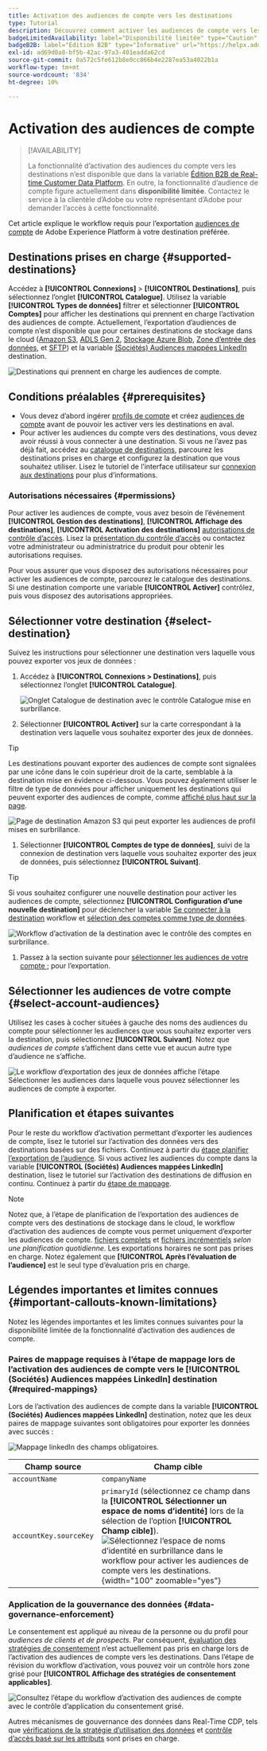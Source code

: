 ```yaml
---
title: Activation des audiences de compte vers les destinations
type: Tutorial
description: Découvrez comment activer les audiences de compte vers les destinations
badgeLimitedAvailability: label="Disponibilité limitée" type="Caution"
badgeB2B: label="Édition B2B" type="Informative" url="https://helpx.adobe.com/legal/product-descriptions/real-time-customer-data-platform-b2b-edition-prime-and-ultimate-packages.html newtab=true"
exl-id: ad69d0a8-bf5b-42ac-97a3-401eadda62cd
source-git-commit: 0a572c5fe612b8e0cc866b4e2287ea53a4022b1a
workflow-type: tm+mt
source-wordcount: '834'
ht-degree: 10%

---
```


# Activation des audiences de compte

>[!AVAILABILITY]
>
>La fonctionnalité d’activation des audiences du compte vers les destinations n’est disponible que dans la variable [Édition B2B de Real-time Customer Data Platform](../../rtcdp/b2b-overview.md). En outre, la fonctionnalité d’audience de compte figure actuellement dans **disponibilité limitée**. Contactez le service à la clientèle d’Adobe ou votre représentant d’Adobe pour demander l’accès à cette fonctionnalité.

Cet article explique le workflow requis pour l’exportation [audiences de compte](/help/segmentation/ui/account-audiences.md) de Adobe Experience Platform à votre destination préférée.

## Destinations prises en charge {#supported-destinations}

Accédez à **[!UICONTROL Connexions]** > **[!UICONTROL Destinations]**, puis sélectionnez l’onglet **[!UICONTROL Catalogue]**. Utilisez la variable **[!UICONTROL Types de données]** filtrer et sélectionner **[!UICONTROL Comptes]** pour afficher les destinations qui prennent en charge l’activation des audiences de compte. Actuellement, l’exportation d’audiences de compte n’est disponible que pour certaines destinations de stockage dans le cloud ([Amazon S3](/help/destinations/catalog/cloud-storage/amazon-s3.md), [ADLS Gen 2](/help/destinations/catalog/cloud-storage/adls-gen2.md), [Stockage Azure Blob](/help/destinations/catalog/cloud-storage/azure-blob.md), [Zone d’entrée des données](/help/destinations/catalog/cloud-storage/data-landing-zone.md), et [SFTP](/help/destinations/catalog/cloud-storage/sftp.md)) et la variable [(Sociétés) Audiences mappées LinkedIn](/help/destinations/catalog/social/linkedin.md) destination.

![Destinations qui prennent en charge les audiences de compte.](/help/destinations/assets/ui/activate-account-audiences/data-types-filter.png)

## Conditions préalables {#prerequisites}

* Vous devez d’abord ingérer [profils de compte](/help/rtcdp/accounts/account-profile-overview.md) et créez [audiences de compte](/help/segmentation/ui/account-audiences.md) avant de pouvoir les activer vers les destinations en aval.
* Pour activer les audiences du compte vers des destinations, vous devez avoir réussi à vous connecter à une destination. Si vous ne l’avez pas déjà fait, accédez au [catalogue de destinations](../catalog/overview.md), parcourez les destinations prises en charge et configurez la destination que vous souhaitez utiliser. Lisez le tutoriel de l’interface utilisateur sur [connexion aux destinations](./connect-destination.md) pour plus d’informations.

### Autorisations nécessaires {#permissions}

Pour activer les audiences de compte, vous avez besoin de l’événement **[!UICONTROL Gestion des destinations]**, **[!UICONTROL Affichage des destinations]**, **[!UICONTROL Activation des destinations]** [autorisations de contrôle d’accès](/help/access-control/home.md#permissions). Lisez la [présentation du contrôle d’accès](/help/access-control/ui/overview.md) ou contactez votre administrateur ou administratrice du produit pour obtenir les autorisations requises.

Pour vous assurer que vous disposez des autorisations nécessaires pour activer les audiences de compte, parcourez le catalogue des destinations. Si une destination comporte une variable **[!UICONTROL Activer]** contrôlez, puis vous disposez des autorisations appropriées.

## Sélectionner votre destination {#select-destination}

Suivez les instructions pour sélectionner une destination vers laquelle vous pouvez exporter vos jeux de données :

1. Accédez à **[!UICONTROL Connexions > Destinations]**, puis sélectionnez l’onglet **[!UICONTROL Catalogue]**.

   ![Onglet Catalogue de destination avec le contrôle Catalogue mise en surbrillance.](/help/destinations/assets/ui/export-datasets/catalog-tab.png)

1. Sélectionner **[!UICONTROL Activer]** sur la carte correspondant à la destination vers laquelle vous souhaitez exporter des jeux de données.

>[!TIP]
>
>Les destinations pouvant exporter des audiences de compte sont signalées par une icône dans le coin supérieur droit de la carte, semblable à la destination mise en évidence ci-dessous. Vous pouvez également utiliser le filtre de type de données pour afficher uniquement les destinations qui peuvent exporter des audiences de compte, comme [affiché plus haut sur la page](#supported-destinations).

![Page de destination Amazon S3 qui peut exporter les audiences de profil mises en surbrillance.](/help/destinations/assets/ui/activate-account-audiences/amazon-s3-icon-activate-account-audiences.png)

1. Sélectionner **[!UICONTROL Comptes de type de données]**, suivi de la connexion de destination vers laquelle vous souhaitez exporter des jeux de données, puis sélectionnez **[!UICONTROL Suivant]**.

>[!TIP]
> 
>Si vous souhaitez configurer une nouvelle destination pour activer les audiences de compte, sélectionnez **[!UICONTROL Configuration d’une nouvelle destination]** pour déclencher la variable [Se connecter à la destination](/help/destinations/ui/connect-destination.md) workflow et [sélection des comptes comme type de données](/help/destinations/ui/connect-destination.md#segment-activation-or-dataset-exports).

![Workflow d’activation de la destination avec le contrôle des comptes en surbrillance.](/help/destinations/assets/ui/activate-account-audiences/activate-account-audiences-highlighted.png)

1. Passez à la section suivante pour [sélectionner les audiences de votre compte ;](#select-profile-audiences) pour l’exportation.

## Sélectionner les audiences de votre compte {#select-account-audiences}

Utilisez les cases à cocher situées à gauche des noms des audiences du compte pour sélectionner les audiences que vous souhaitez exporter vers la destination, puis sélectionnez **[!UICONTROL Suivant]**. Notez que *audiences de compte* s’affichent dans cette vue et aucun autre type d’audience ne s’affiche.

![Le workflow d’exportation des jeux de données affiche l’étape Sélectionner les audiences dans laquelle vous pouvez sélectionner les audiences de compte à exporter.](/help/destinations/assets/ui/activate-account-audiences/select-account-audiences.png)

## Planification et étapes suivantes

Pour le reste du workflow d’activation permettant d’exporter les audiences de compte, lisez le tutoriel sur l’activation des données vers des destinations basées sur des fichiers. Continuez à partir du [étape planifier l’exportation de l’audience](/help/destinations/ui/activate-batch-profile-destinations.md#scheduling). Si vous activez les audiences du compte dans la variable **[!UICONTROL (Sociétés) Audiences mappées LinkedIn]** destination, lisez le tutoriel sur l’activation des destinations de diffusion en continu. Continuez à partir du [étape de mappage](/help/destinations/ui/activate-segment-streaming-destinations.md#mapping).

>[!NOTE]
>
>Notez que, à l’étape de planification de l’exportation des audiences de compte vers des destinations de stockage dans le cloud, le workflow d’activation des audiences de compte vous permet uniquement d’exporter les audiences de compte. [fichiers complets](/help/destinations/ui/activate-batch-profile-destinations.md#export-full-files) et [fichiers incrémentiels](/help/destinations/ui/activate-batch-profile-destinations.md#export-incremental-files) _selon une planification quotidienne_. Les exportations horaires ne sont pas prises en charge. Notez également que **[!UICONTROL Après l’évaluation de l’audience]** est le seul type d’évaluation pris en charge.

## Légendes importantes et limites connues {#important-callouts-known-limitations}

Notez les légendes importantes et les limites connues suivantes pour la disponibilité limitée de la fonctionnalité d’activation des audiences de compte.

### Paires de mappage requises à l’étape de mappage lors de l’activation des audiences de compte vers le **[!UICONTROL (Sociétés) Audiences mappées LinkedIn]** destination {#required-mappings}

Lors de l’activation des audiences de compte dans la variable **[!UICONTROL (Sociétés) Audiences mappées LinkedIn]** destination, notez que les deux paires de mappage suivantes sont obligatoires pour exporter les données avec succès :

![Mappage linkedIn des champs obligatoires.](/help/destinations/assets/ui/activate-account-audiences/linkedin-mapping-required-fields.png)

| Champ source | Champ cible |
|---------|----------|
| `accountName` | `companyName` |
| `accountKey.sourceKey` | `primaryId` (sélectionnez ce champ dans la **[!UICONTROL Sélectionner un espace de noms d’identité]** lors de la sélection de l’option **[!UICONTROL Champ cible]**). <br> ![Sélectionnez l’espace de noms d’identité en surbrillance dans le workflow pour activer les audiences de compte vers les destinations.](/help/destinations/assets/ui/activate-account-audiences/identity-namespace-highlighted.png "Sélectionnez l’espace de noms d’identité en surbrillance dans le workflow pour activer les audiences de compte vers les destinations."){width="100" zoomable="yes"} |

### Application de la gouvernance des données {#data-governance-enforcement}

Le consentement est appliqué au niveau de la personne ou du profil pour *audiences de clients et de prospects*. Par conséquent,  [évaluation des stratégies de consentement](/help/data-governance/enforcement/auto-enforcement.md#consent-policy-evaluation) n’est actuellement pas pris en charge lors de l’activation des audiences de compte vers les destinations. Dans l’étape de révision du workflow d’activation, vous pouvez voir un contrôle hors zone grisé pour **[!UICONTROL Affichage des stratégies de consentement applicables]**.

![Consultez l’étape du workflow d’activation des audiences de compte avec le contrôle d’application du consentement grisé.](/help/destinations/assets/ui/activate-account-audiences/consent-checks-greyed-out.png)

Autres mécanismes de gouvernance des données dans Real-Time CDP, tels que [vérifications de la stratégie d’utilisation des données](/help/data-governance/enforcement/auto-enforcement.md#consent-policy-evaluation) et [contrôle d’accès basé sur les attributs](/help/destinations/home.md#attribute-based-access) sont prises en charge.
